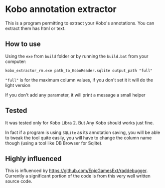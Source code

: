 # Kobo annotation extractor

This is a program permitting to extract your Kobo's annotations.
You can extract them has html or text.

## How to use

Using the `exe` from `build` folder or by running the `build.bat` from your computer:

`kobo_extractor_rm.exe path_to_KoboReader.sqlite output_path "full"` 
 
`"full"` is for the maximum column values, if you don't set it it will do the light version

If you don't add any parameter, it will print a message a small helper 

## Tested

It was tested only for Kobo Libra 2. But Any Kobo should works just fine.

In fact if a program is using `SQLite` as its annotation saving, you will be able to tweak the tool quite easily, you will have to change the column name though (using a tool like DB Browser for Sqlite). 


## Highly influenced
This is influenced by https://github.com/EpicGamesExt/raddebugger. Currently a significant portion of the code is from this very well written source code.